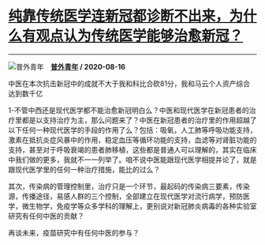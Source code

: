 # [纯靠传统医学连新冠都诊断不出来，为什么有观点认为传统医学能够治愈新冠？](https://www.zhihu.com/answer/1411407932)

----------------------------------------------------------------------------------

![普外青年](https://pic3.zhimg.com/v2-f036e922d235b82ed868f2c8df717f22.jpg?source=1940ef5c "普外青年")&emsp;**[普外青年](https://www.zhihu.com/people/zheng-tao-81-82) / 2020-08-16**

中医在本次抗击新冠中的成就不大于我和科比合砍81分，我和马云个人资产综合达到数千亿

1-不管中西还是现代医学都不能治愈新冠明白么？中医和现代医学在新冠患者的治疗里都是以支持治疗为主，那么问题来了？中医在新冠患者的治疗里的作用超越了以下任何一种现代医学的手段的作用了么？包括：吸氧，人工肺等呼吸功能支持，激素在抵抗炎症风暴中的作用，稳定血压等循环功能的支持，血滤等对肾脏功能的支持，甚至对于呼吸衰竭的患者肺移植，这些都是普通人可以理解的，其实在临床中我们做的更多，我就不一一列举了。咱不说中医能跟现代医学相提并论了，就是跟现代医学里的任何一种治疗措施，能比的过么？


其次，传染病的管理控制里，治疗只是一个环节，最起码的传染病三要素，传染源，传播途径，易感人群的三个控制，全部建立在现代医学对流行病学，预防医学，微生物学，免疫学等众多学科的理解上，更别说对新冠肺炎病毒的各种实验室研究有任何中医的贡献？

再谈未来，疫苗研究中有任何中医的参与？

